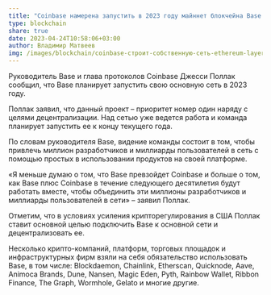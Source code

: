 ```yaml
---
title: "Coinbase намерена запустить в 2023 году майннет блокчейна Base "
type: blockchain
share: true
date: 2023-04-24T10:58:06+03:00
author: Владимир Матвеев
img: /images/blockchain/coinbase-строит-собственную-сеть-ethereum-layer-2-под-названием-base.png-png.png
---
```

Руководитель Base и глава протоколов Coinbase Джесси Поллак сообщил, что Base планирует запустить свою основную сеть в 2023 году.



Поллак заявил, что данный проект – приоритет номер один наряду с целями децентрализации. Над сетью уже ведется работа и команда планирует запустить ее к концу текущего года.



По словам руководителя Base, видение команды состоит в том, чтобы привлечь миллион разработчиков и миллиарды пользователей в сеть с помощью простых в использовании продуктов на своей платформе.



«Я меньше думаю о том, что Base превзойдет Coinbase и больше о том, как Base плюс Coinbase в течение следующего десятилетия будут работать вместе, чтобы объединить эти миллионы разработчиков и миллиарды пользователей в сети» – заявил Поллак.



Отметим, что в условиях усиления крипторегулирования в США Поллак ставит основной целью подключить Base к основной сети и децентрализовать ее.



Несколько крипто-компаний, платформ, торговых площадок и инфраструктурных фирм взяли на себя обязательство использовать Base, в том числе: Blockdaemon, Chainlink, Etherscan, Quicknode, Aave, Animoca Brands, Dune, Nansen, Magic Eden, Pyth, Rainbow Wallet, Ribbon Finance, The Graph, Wormhole, Gelato и многие другие.